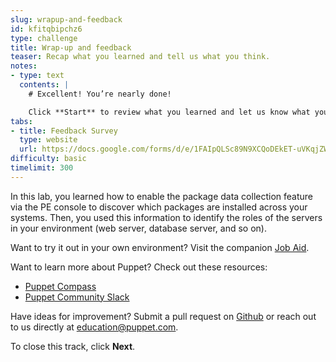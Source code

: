 ```yaml
---
slug: wrapup-and-feedback
id: kfitqbipchz6
type: challenge
title: Wrap-up and feedback
teaser: Recap what you learned and tell us what you think.
notes:
- type: text
  contents: |
    # Excellent! You’re nearly done!

    Click **Start** to review what you learned and let us know what you thought of this track.
tabs:
- title: Feedback Survey
  type: website
  url: https://docs.google.com/forms/d/e/1FAIpQLSc89N9XCQoDEkET-uVKqjZWGnqMw0IbzZeeuuCKcoQk5oXr0g/viewform?usp=pp_url&entry.1252824226=PE101+Lab+3.1:+Identify+Server+Roles+by+Using+Package+Data+Collection
difficulty: basic
timelimit: 300
---
```

In this lab, you learned how to enable the package data collection feature via the PE console to discover which packages are installed across your systems. Then, you used this information to identify the roles of the servers in your environment (web server, database server, and so on).

Want to try it out in your own environment? Visit the companion [Job Aid](https://puppet-kmo.gitbook.io/lab-aids/-MZKPjwKRKKFuXxxy7ge/pe101/identify-packages-and-server-roles-by-using-package-data-collection).

Want to learn more about Puppet? Check out these resources:
- [Puppet Compass](https://learn.puppet.com/)
- [Puppet Community Slack](https://slack.puppet.com/)

Have ideas for improvement? Submit a pull request on [Github](https://github.com/puppetlabs/puppet-instruqt-tracks/tree/main/pe-deploy-and-discover-lab-3-1) or reach out to us directly at <a href="mailto:education@puppet.com">education@puppet.com</a>.

To close this track, click **Next**.
